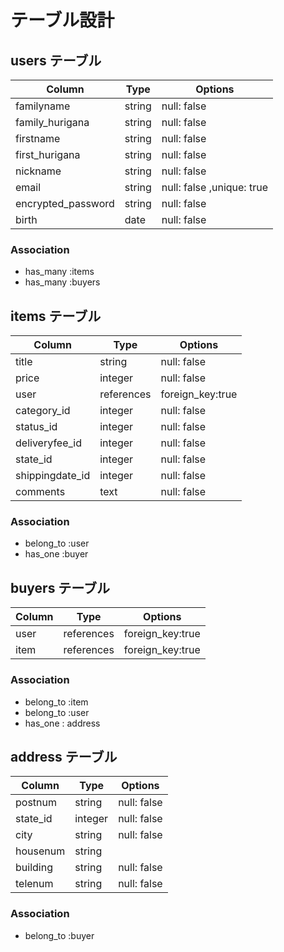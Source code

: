 # テーブル設計

## users テーブル

| Column       | Type   | Options     |
| --------     | ------ | ----------- |
| familyname | string | null: false |
|family_hurigana| string | null: false|
| firstname  | string | null: false |
| first_hurigana|string| null: false |
| nickname     | string | null: false |
| email        | string | null: false ,unique: true|
| encrypted_password| string | null: false |
| birth        | date | null: false |

### Association
- has_many :items
- has_many :buyers

## items テーブル
| Column    | Type   | Options     |
| --------- | ------ | ----------- |
| title     | string | null: false |
| price     | integer | null: false |
| user      | references | foreign_key:true|
| category_id  | integer | null: false |
| status_id    | integer | null: false |
| deliveryfee_id| integer | null: false |
| state_id    | integer | null: false |
|shippingdate_id| integer | null: false |
| comments  | text   | null: false |

### Association
- belong_to :user
- has_one :buyer


## buyers テーブル
| Column | Type       | Options                        |
| ------ | ---------- | ------------------------------ |
| user   | references | foreign_key:true |
| item   | references | foreign_key:true |


### Association
- belong_to :item
- belong_to :user
- has_one : address

## address テーブル
| Column | Type       | Options                        |
| ------ | ---------- | ------------------------------ |
| postnum| string     | null: false|
| state_id | integer  | null: false|
| city   | string     | null: false|
|housenum| string     |            |
|building| string     | null: false|
|telenum | string     | null: false|

### Association
- belong_to :buyer